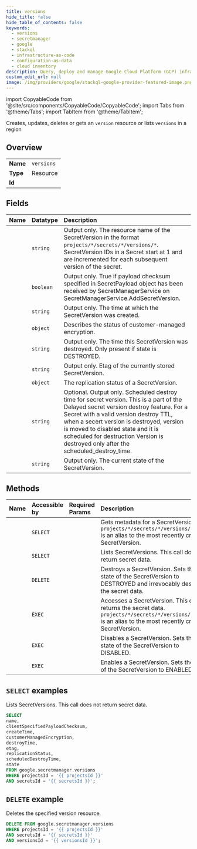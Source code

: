 ```yaml
---
title: versions
hide_title: false
hide_table_of_contents: false
keywords:
  - versions
  - secretmanager
  - google
  - stackql
  - infrastructure-as-code
  - configuration-as-data
  - cloud inventory
description: Query, deploy and manage Google Cloud Platform (GCP) infrastructure and resources using SQL
custom_edit_url: null
image: /img/providers/google/stackql-google-provider-featured-image.png
---
```


import CopyableCode from '@site/src/components/CopyableCode/CopyableCode';
import Tabs from '@theme/Tabs';
import TabItem from '@theme/TabItem';

Creates, updates, deletes or gets an <code>version</code> resource or lists <code>versions</code> in a region

## Overview
<table><tbody>
<tr><td><b>Name</b></td><td><code>versions</code></td></tr>
<tr><td><b>Type</b></td><td>Resource</td></tr>
<tr><td><b>Id</b></td><td><CopyableCode code="google.secretmanager.versions" /></td></tr>
</tbody></table>

## Fields
| Name | Datatype | Description |
|:-----|:---------|:------------|
| <CopyableCode code="name" /> | `string` | Output only. The resource name of the SecretVersion in the format `projects/*/secrets/*/versions/*`. SecretVersion IDs in a Secret start at 1 and are incremented for each subsequent version of the secret. |
| <CopyableCode code="clientSpecifiedPayloadChecksum" /> | `boolean` | Output only. True if payload checksum specified in SecretPayload object has been received by SecretManagerService on SecretManagerService.AddSecretVersion. |
| <CopyableCode code="createTime" /> | `string` | Output only. The time at which the SecretVersion was created. |
| <CopyableCode code="customerManagedEncryption" /> | `object` | Describes the status of customer-managed encryption. |
| <CopyableCode code="destroyTime" /> | `string` | Output only. The time this SecretVersion was destroyed. Only present if state is DESTROYED. |
| <CopyableCode code="etag" /> | `string` | Output only. Etag of the currently stored SecretVersion. |
| <CopyableCode code="replicationStatus" /> | `object` | The replication status of a SecretVersion. |
| <CopyableCode code="scheduledDestroyTime" /> | `string` | Optional. Output only. Scheduled destroy time for secret version. This is a part of the Delayed secret version destroy feature. For a Secret with a valid version destroy TTL, when a secert version is destroyed, version is moved to disabled state and it is scheduled for destruction Version is destroyed only after the scheduled_destroy_time. |
| <CopyableCode code="state" /> | `string` | Output only. The current state of the SecretVersion. |

## Methods
| Name | Accessible by | Required Params | Description |
|:-----|:--------------|:----------------|:------------|
| <CopyableCode code="get" /> | `SELECT` | <CopyableCode code="projectsId, secretsId, versionsId" /> | Gets metadata for a SecretVersion. `projects/*/secrets/*/versions/latest` is an alias to the most recently created SecretVersion. |
| <CopyableCode code="list" /> | `SELECT` | <CopyableCode code="projectsId, secretsId" /> | Lists SecretVersions. This call does not return secret data. |
| <CopyableCode code="destroy" /> | `DELETE` | <CopyableCode code="projectsId, secretsId, versionsId" /> | Destroys a SecretVersion. Sets the state of the SecretVersion to DESTROYED and irrevocably destroys the secret data. |
| <CopyableCode code="access" /> | `EXEC` | <CopyableCode code="projectsId, secretsId, versionsId" /> | Accesses a SecretVersion. This call returns the secret data. `projects/*/secrets/*/versions/latest` is an alias to the most recently created SecretVersion. |
| <CopyableCode code="disable" /> | `EXEC` | <CopyableCode code="projectsId, secretsId, versionsId" /> | Disables a SecretVersion. Sets the state of the SecretVersion to DISABLED. |
| <CopyableCode code="enable" /> | `EXEC` | <CopyableCode code="projectsId, secretsId, versionsId" /> | Enables a SecretVersion. Sets the state of the SecretVersion to ENABLED. |

## `SELECT` examples

Lists SecretVersions. This call does not return secret data.

```sql
SELECT
name,
clientSpecifiedPayloadChecksum,
createTime,
customerManagedEncryption,
destroyTime,
etag,
replicationStatus,
scheduledDestroyTime,
state
FROM google.secretmanager.versions
WHERE projectsId = '{{ projectsId }}'
AND secretsId = '{{ secretsId }}'; 
```

## `DELETE` example

Deletes the specified version resource.

```sql
DELETE FROM google.secretmanager.versions
WHERE projectsId = '{{ projectsId }}'
AND secretsId = '{{ secretsId }}'
AND versionsId = '{{ versionsId }}';
```
